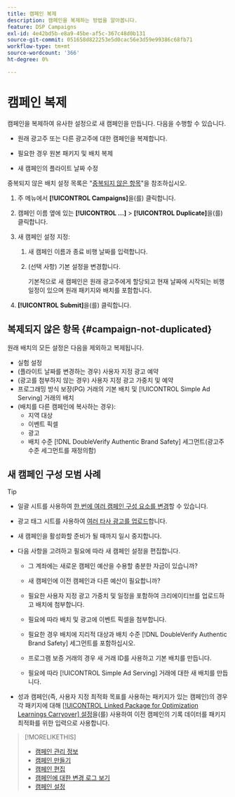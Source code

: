 ```yaml
---
title: 캠페인 복제
description: 캠페인을 복제하는 방법을 알아봅니다.
feature: DSP Campaigns
exl-id: 4e42bd5b-e8a9-45be-af5c-367c48d0b131
source-git-commit: 051658d822253e5d0cac56e3d59e99386c68fb71
workflow-type: tm+mt
source-wordcount: '366'
ht-degree: 0%

---
```


# 캠페인 복제

<!-- Some placements don't have this option. Clarify which placement types aren't eligible -- is it PG placements, or all placements using private inventory? And anything else? -->

캠페인을 복제하여 유사한 설정으로 새 캠페인을 만듭니다. 다음을 수행할 수 있습니다.

* 원래 광고주 또는 다른 광고주에 대한 캠페인을 복제합니다.

* 필요한 경우 원본 패키지 및 배치 복제

* 새 캠페인의 플라이트 날짜 수정

중복되지 않은 배치 설정 목록은 &quot;[중복되지 않은 항목](#campaign-not-duplicated)&quot;을 참조하십시오.

1. 주 메뉴에서 **[!UICONTROL Campaigns]**&#x200B;을(를) 클릭합니다.

1. 캠페인 이름 옆에 있는 **[!UICONTROL ...]** > **[!UICONTROL Duplicate]**&#x200B;을(를) 클릭합니다.

1. 새 캠페인 설정 지정:

   1. 새 캠페인 이름과 종료 비행 날짜를 입력합니다.

   1. (선택 사항) 기본 설정을 변경합니다.

      기본적으로 새 캠페인은 원래 광고주에게 할당되고 현재 날짜에 시작되는 비행 일정이 있으며 원래 패키지와 배치를 포함합니다.

1. **[!UICONTROL Submit]**&#x200B;을(를) 클릭합니다.

## 복제되지 않은 항목 {#campaign-not-duplicated}

원래 배치의 모든 설정은 다음을 제외하고 복제됩니다.

* 실험 설정
* (플라이트 날짜를 변경하는 경우) 사용자 지정 광고 예약
* (광고를 첨부하지 않는 경우) 사용자 지정 광고 가중치 및 예약
* 프로그래밍 방식 보장(PG) 거래의 기본 배치 및 [!UICONTROL Simple Ad Serving] 거래의 배치
* (배치를 다른 캠페인에 복사하는 경우):
   * 지역 대상
   * 이벤트 픽셀
   * 광고
   * 배치 수준 [!DNL DoubleVerify Authentic Brand Safety] 세그먼트(광고주 수준 세그먼트를 재정의함)

## 새 캠페인 구성 모범 사례

>[!TIP]
>
>* 일괄 시트를 사용하여 [한 번에 여러 캠페인 구성 요소를 변경](/help/dsp/campaign-management/campaign-components-review-edit.md)할 수 있습니다.
* 광고 태그 시트를 사용하여 [여러 타사 광고를 업로드](/help/dsp/campaign-management/ads/ad-create-multiple.md)합니다.

* 새 캠페인을 활성화할 준비가 될 때까지 일시 중지합니다.

* 다음 사항을 고려하고 필요에 따라 새 캠페인 설정을 편집합니다.

   * 그 계좌에는 새로운 캠페인 예산을 수용할 충분한 자금이 있습니까?

   * 새 캠페인에 이전 캠페인과 다른 예산이 필요합니까?

   * 필요한 사용자 지정 광고 가중치 및 일정을 포함하여 크리에이티브를 업로드하고 배치에 첨부합니다.

   * 필요에 따라 배치 및 광고에 이벤트 픽셀을 첨부합니다.

   * 필요한 경우 배치에 지리적 대상과 배치 수준 [!DNL DoubleVerify Authentic Brand Safety] 세그먼트를 포함하십시오.

   * 프로그램 보증 거래의 경우 새 거래 ID를 사용하고 기본 배치를 만듭니다.

   * 필요에 따라 [!UICONTROL Simple Ad Serving] 거래에 대한 새 배치를 만듭니다.

* 성과 캠페인(즉, 사용자 지정 최적화 목표를 사용하는 패키지가 있는 캠페인)의 경우 각 패키지에 대해 [[!UICONTROL Linked Package for Optimization Learnings Carryover] 설정](/help/dsp/campaign-management/packages/package-settings.md)을(를) 사용하여 이전 캠페인의 기록 데이터를 패키지 최적화를 위한 입력으로 사용합니다.

>[!MORELIKETHIS]
>
>* [캠페인 관리 정보](campaign-about.md)
>* [캠페인 만들기](campaign-create.md)
>* [캠페인 편집](campaign-edit.md)
>* [캠페인에 대한 변경 로그 보기](campaign-change-log.md)
>* [캠페인 설정](campaign-settings.md)
